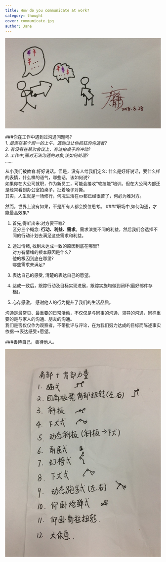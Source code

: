 ```yaml
---
title: How do you communicate at work?  
category: thought
cover: communicate.jpg
author: Jane
---
```




![unsplash.com](./communicate.jpg)


###你在工作中遇到过沟通问题吗?  
*1. 是否在某个周一的上午，遇到过让你抓狂的沟通者?*   
*2. 有没有在某次会议上，有过拍桌子的冲动?*   
*3. 工作中,面对无法沟通的对象,该如何处理?*   
…… 

从小我们被教育:好好说话。但是，没有人给我们定义: 什么是好好说话，要什么样的表情，什么样的语气，哪些话，该如何说?    
如果你在大公司就职，作为新员工，可能会接收“软技能”培训。但在大公司内部还是经常看到办公室拍桌子，扯着嗓子对撕。  
其实，人生就是一场修行，何况生活在xx都已经很苦了，何必为难对方。

然而，世界上没有如果，不是所有人都会换位思考。 
####职场中,如何沟通，才能最高效果?
1. 首先,得听出来:对方要干嘛?   
区分三个概念: **行动、利益、需求**。需求演变不同的利益，然后我们会选择不同的行动计划去满足这些需求和利益。   
   
2. 透过情绪, 找到未达成一致的原因到底在哪里?    
对方有情绪的根本原因是什么?  
他的根因到底在哪里?   
哪些需求未满足?    

3. 表达自己的感受, 清楚的表达自己的愿望。 

4. 达成一致后，跟踪行动及目标实现进展，跟踪实施均做到闭环(最好邮件存档)。  

5. 心存感激。 
感谢他人的行为提升了我们的生活品质。

  
沟通是最常见、最重要的日常活动，不仅仅是与同事的沟通、领导的沟通，同样重要的是与家人的沟通、朋友的沟通。   
我们是否仅仅作为观察者，不带批评与评论，在为我们努力达成的目标而陈述事实依据-->表达感受+愿望。
   
###善待自己，善待他人。

![unsplash.com](./0828_yoga.jpg)
